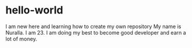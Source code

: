 # hello-world
I am new here and learning how to create my own repository
My name is Nuralla. I am 23. I am doing my best to become good developer and earn a lot of money.
